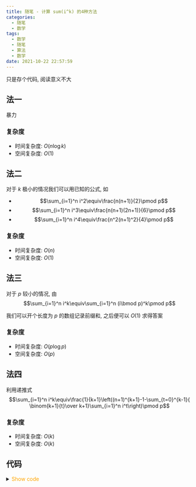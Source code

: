 ```yaml
---
title: 随笔 - 计算 sum(i^k) 的4种方法
categories:
  - 随笔
  - 数学
tags:
  - 数学
  - 随笔
  - 算法
  - 数学
date: 2021-10-22 22:57:59
---
```


只是存个代码, 阅读意义不大

<!-- more -->

## 法一

暴力

### 复杂度

- 时间复杂度: $O(n\log k)$
- 空间复杂度: $O(1)$

## 法二

对于 $k$ 极小的情况我们可以用已知的公式, 如

- $$\sum_{i=1}^n i^2\equiv\frac{n(n+1)}{2}\pmod p$$
- $$\sum_{i=1}^n i^3\equiv\frac{n(n+1)(2n+1)}{6}\pmod p$$
- $$\sum_{i=1}^n i^4\equiv\frac{n^2(n+1)^2}{4}\pmod p$$

### 复杂度

- 时间复杂度: $O(n)$
- 空间复杂度: $O(1)$

## 法三

对于 $p$ 较小的情况, 由
$$\sum_{i=1}^n i^k\equiv\sum_{i=1}^n (i\bmod p)^k\pmod p$$

我们可以开个长度为 $p$ 的数组记录前缀和, 之后便可以 $O(1)$ 求得答案

### 复杂度

- 时间复杂度: $O(p\log p)$
- 空间复杂度: $O(p)$

## 法四

利用递推式
$$\sum_{i=1}^n i^k\equiv\frac{1}{k+1}\left((n+1)^{k+1}-1-\sum_{t=0}^{k-1}{ \binom{k+1}{t}\over k+1}\sum_{i=1}^n i^t\right)\pmod p$$

### 复杂度

- 时间复杂度: $O(k)$
- 空间复杂度: $O(k)$

## 代码

<details>
<summary><font color='orange'>Show code</font></summary>

```cpp
/*
 * @Author: Tifa
 * @LastEditTime: 2021-10-22 22:57:59
 * @Description:
 */

namespace Algo0 {
i64 qpow(i64 a, i64 b) {
    i64 res = 1;
    for (; b; b >>= 1, (a *= a))
        if (b & 1) (res *= a);
    return res;
}

int main() {
    int _t;
    cin >> _t;
    while (_t--) {
        i64 n, k;
        cin >> n >> k;
        i64 ans = 0;
        _for(i, 1ll, n) ans += qpow(i, k);
        cout << ans << '\n';
    }
    return 0;
}
}  // namespace Algo0

namespace Algo1 {
int main() {
    int _t;
    cin >> _t;
    while (_t--) {
        i64 n, k;
        cin >> n >> k;

        if (k == 0) {
            cout << n << endl;
            return;
        }
        if (k == 1) {
            cout << n * (n + 1) / 2 << endl;
            return;
        }
        if (k == 2) {
            cout << n * (n + 1) / 2 * (2 * n + 1) / 3 << endl;
            return;
        }
        if (k == 3) {
            n = n * (n + 1) / 2;
            cout << n * n << endl;
            return;
        }
    }
    return 0;
}
}  // namespace Algo1

namespace Algo2 {
const int OFFSET = 5;
const int N = 5e4 + OFFSET;
const u64 p = 49999;

u64 s[N];

u64 qpow(u64 a, u64 b, const u64& mod = p) {
    u64 res(1);
    for (; b; b >>= 1, (a *= a) %= mod)
        if (b & 1) (res *= a) %= mod;
    return res;
}

int main() {
    int kase;
    cin >> kase;
    while (kase--) {
        u64 n, k;
        cin >> n >> k;
        k %= p - 1;
        _for(i, 1, p) s[i] = (s[i - 1] + qpow(i, k)) % p;
        cout << (n / p % p * s[p] + s[n % p]) % p << '\n';
    }
    return 0;
}
}  // namespace Algo2

// O(k^2) version
namespace Algo3_k2 {
const int OFFSET = 5;
const int N = 3e3 + OFFSET;
const i64 p = i64(1e18) - 11;

i64 inv[N];
void init_inv(const i64& n = N - 1) {
    inv[1] = 1;
    _for(i, 2, n) inv[i] = i128(p - p / i) * inv[p % i] % p;
}

i64 comb[N][N];
void init_comb(const i64& n = N - 1) {
    _for(i, 0, n) comb[i][0] = comb[i][i] = 1;
    _for(i, 2, n) _for(j, 1, i - 1) comb[i][j] = (comb[i - 1][j] + comb[i - 1][j - 1]) % p;
}

i64 s[N];

int main() {
    init_inv();
    init_comb();

    int kase;
    cin >> kase;
    while (kase--) {
        i64 n, k;
        cin >> n >> k;

        i128 _(1);
        _for(i, 0, k) s[i] = ((_ *= n + 1) %= p) - 1;

        _for(r, 1, k) {
            _for(t, 0, r - 1) s[r] = (s[r] - i128(comb[r + 1][t]) * s[t] % p + p) % p;
            s[r] = i128(s[r]) * inv[r + 1] % p;
        }
        cout << s[k] << '\n';
    }
    return 0;
}
}  // namespace Algo3_k2

// O(k) version
namespace Algo3_k {
const int OFS = 5;
const int N = 1e6 + OFS;
const i64 MOD = i64(1e18) - 11;

const int P = N / 10 + OFS;
int pri[P], cnt;
bool vis[N];
i64 pow_k[N];

void init_pow_k(int k) {
    pow_k[1] = 1;
    for (int i = 2; i <= k + 2; ++i) {
        if (!vis[i]) pow_k[i] = qpow(pri[++cnt] = i, k, MOD);
        for (int j = 1; j <= cnt && i * pri[j] <= k + 2; ++j) {
            vis[i * pri[j]] = 1;
            pow_k[i * pri[j]] = mul_mod(pow_k[i], pow_k[pri[j]], MOD);
            if (i % pri[j] == 0) break;
        }
    }
    _for(i, 2, k + 2) pow_k[i] = (pow_k[i] + pow_k[i - 1] > MOD ? pow_k[i] + pow_k[i - 1] - MOD : pow_k[i] + pow_k[i - 1]);
}


i64 pre[N], suc[N];
i64 fac[N], inv[N];

void init(const int k = N - OFS) {
    fac[0] = inv[0] = 1;
    _for(i, 1, k + 2) fac[i] = mul_mod(fac[i - 1], i, MOD);
    inv[k + 2] = qpow(fac[k + 2], MOD - 2, MOD);
    _rfor(i, k + 1, 1) inv[i] = mul_mod(inv[i + 1], i + 1, MOD);
}

const auto __STATIC__ = []() {
    init();
    return 0;
}();

void main() {
    int kase;
    cin >> kase;
    while (kase--) {
        i64 n, k;
        cin >> n >> k;
        memset(vis, 0, sizeof(vis[0]) * (k + 2));
        cnt = 0;
        init_pow_k(k);
        if (n <= k + 2) {
            cout << pow_k[n] << '\n';
            continue;
        }
        i64 ans = 0;
        pre[0] = suc[0] = suc[k + 3] = 1;
        _for(i, 1, k + 2) pre[i] = mul_mod(pre[i - 1], n - i, MOD);
        _rfor(i, k + 2, 1) suc[i] = mul_mod(suc[i + 1], n - i, MOD);
        _for(i, 1, k + 2) {
            i64 a = mul_mod(pre[i - 1], suc[i + 1], MOD);
            i64 b = mul_mod(inv[i - 1], (k - i) % 2 ? (MOD - inv[k + 2 - i]) : inv[k + 2 - i], MOD);
            ans = (ans + mul_mod(mul_mod(pow_k[i], a, MOD), b, MOD)) % MOD;
        }
        cout << ans << '\n';
    }
}
} // namespace Algo3_k

int main() {
    ios::sync_with_stdio(false);
    cin.tie(nullptr);
    cout.tie(nullptr);

    return Algo3_k::main();
}
```

</details>
